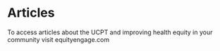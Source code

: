 # Articles

To access articles about the UCPT and improving health equity in your community visit equityengage.com
